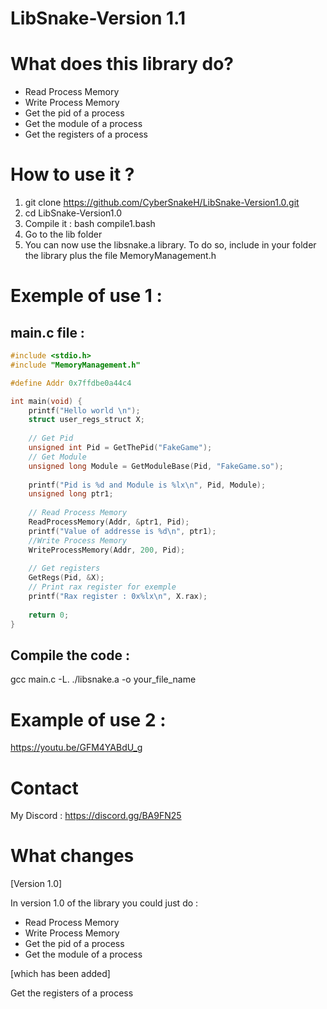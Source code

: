 # LibSnake-Version 1.1

# What does this library do?

-  Read Process Memory
-  Write Process Memory
-  Get the pid of a process 
-  Get the module of a process
-  Get the registers of a process

# How to use it ?

1) git clone https://github.com/CyberSnakeH/LibSnake-Version1.0.git
2) cd LibSnake-Version1.0
3) Compile it : bash compile1.bash
4) Go to the lib folder
5) You can now use the libsnake.a library. To do so, include in your folder the library plus the file MemoryManagement.h

# Exemple of use 1 :

## main.c file :
```c
#include <stdio.h>
#include "MemoryManagement.h"

#define Addr 0x7ffdbe0a44c4

int main(void) {
	printf("Hello world \n");
	struct user_regs_struct X;
	
	// Get Pid
	unsigned int Pid = GetThePid("FakeGame");
	// Get Module
	unsigned long Module = GetModuleBase(Pid, "FakeGame.so");
	
	printf("Pid is %d and Module is %lx\n", Pid, Module);
	unsigned long ptr1;
	
	// Read Process Memory
	ReadProcessMemory(Addr, &ptr1, Pid);
	printf("Value of addresse is %d\n", ptr1);
	//Write Process Memory
	WriteProcessMemory(Addr, 200, Pid);
	
	// Get registers 
	GetRegs(Pid, &X);
	// Print rax register for exemple
	printf("Rax register : 0x%lx\n", X.rax);
	
	return 0;
}

```

## Compile the code :
gcc main.c -L. ./libsnake.a -o your_file_name

# Example of use 2 :

https://youtu.be/GFM4YABdU_g

# Contact 

My Discord : https://discord.gg/BA9FN25

# What changes
[Version 1.0]

In version 1.0 of the library you could just do :
-  Read Process Memory
-  Write Process Memory
-  Get the pid of a process 
-  Get the module of a process

[which has been added]

Get the registers of a process
